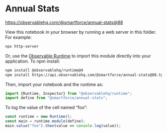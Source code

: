 # Annual Stats

https://observablehq.com/@smartforce/annual-stats@88

View this notebook in your browser by running a web server in this folder. For
example:

~~~sh
npx http-server
~~~

Or, use the [Observable Runtime](https://github.com/observablehq/runtime) to
import this module directly into your application. To npm install:

~~~sh
npm install @observablehq/runtime@4
npm install https://api.observablehq.com/@smartforce/annual-stats@88.tgz?v=3
~~~

Then, import your notebook and the runtime as:

~~~js
import {Runtime, Inspector} from "@observablehq/runtime";
import define from "@smartforce/annual-stats";
~~~

To log the value of the cell named “foo”:

~~~js
const runtime = new Runtime();
const main = runtime.module(define);
main.value("foo").then(value => console.log(value));
~~~
